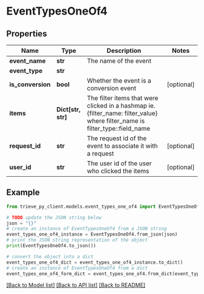 # EventTypesOneOf4


## Properties

Name | Type | Description | Notes
------------ | ------------- | ------------- | -------------
**event_name** | **str** | The name of the event | 
**event_type** | **str** |  | 
**is_conversion** | **bool** | Whether the event is a conversion event | [optional] 
**items** | **Dict[str, str]** | The filter items that were clicked in a hashmap ie. {filter_name: filter_value} where filter_name is filter_type::field_name | 
**request_id** | **str** | The request id of the event to associate it with a request | [optional] 
**user_id** | **str** | The user id of the user who clicked the items | [optional] 

## Example

```python
from trieve_py_client.models.event_types_one_of4 import EventTypesOneOf4

# TODO update the JSON string below
json = "{}"
# create an instance of EventTypesOneOf4 from a JSON string
event_types_one_of4_instance = EventTypesOneOf4.from_json(json)
# print the JSON string representation of the object
print(EventTypesOneOf4.to_json())

# convert the object into a dict
event_types_one_of4_dict = event_types_one_of4_instance.to_dict()
# create an instance of EventTypesOneOf4 from a dict
event_types_one_of4_form_dict = event_types_one_of4.from_dict(event_types_one_of4_dict)
```
[[Back to Model list]](../README.md#documentation-for-models) [[Back to API list]](../README.md#documentation-for-api-endpoints) [[Back to README]](../README.md)


